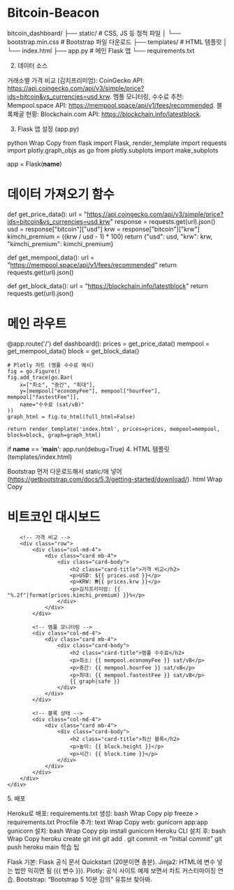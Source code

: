 # Bitcoin-Beacon

bitcoin_dashboard/
├── static/ # CSS, JS 등 정적 파일
│ └── bootstrap.min.css # Bootstrap 파일 다운로드
├── templates/ # HTML 템플릿
│ └── index.html
├── app.py # 메인 Flask 앱
└── requirements.txt

2. 데이터 소스

거래소별 가격 비교 (김치프리미엄):
CoinGecko API: https://api.coingecko.com/api/v3/simple/price?ids=bitcoin&vs_currencies=usd,krw.
멤풀 모니터링, 수수료 추천:
Mempool.space API: https://mempool.space/api/v1/fees/recommended.
블록채굴 현황:
Blockchain.com API: https://blockchain.info/latestblock.

3. Flask 앱 설정 (app.py)

python
Wrap
Copy
from flask import Flask, render_template
import requests
import plotly.graph_objs as go
from plotly.subplots import make_subplots

app = Flask(**name**)

# 데이터 가져오기 함수

def get_price_data():
url = "https://api.coingecko.com/api/v3/simple/price?ids=bitcoin&vs_currencies=usd,krw"
response = requests.get(url).json()
usd = response["bitcoin"]["usd"]
krw = response["bitcoin"]["krw"]
kimchi_premium = ((krw / usd - 1) \* 100)
return {"usd": usd, "krw": krw, "kimchi_premium": kimchi_premium}

def get_mempool_data():
url = "https://mempool.space/api/v1/fees/recommended"
return requests.get(url).json()

def get_block_data():
url = "https://blockchain.info/latestblock"
return requests.get(url).json()

# 메인 라우트

@app.route('/')
def dashboard():
prices = get_price_data()
mempool = get_mempool_data()
block = get_block_data()

    # Plotly 차트 (멤풀 수수료 예시)
    fig = go.Figure()
    fig.add_trace(go.Bar(
        x=["최소", "중간", "최대"],
        y=[mempool["economyFee"], mempool["hourFee"], mempool["fastestFee"]],
        name="수수료 (sat/vB)"
    ))
    graph_html = fig.to_html(full_html=False)

    return render_template('index.html', prices=prices, mempool=mempool, block=block, graph=graph_html)

if **name** == '**main**':
app.run(debug=True) 4. HTML 템플릿 (templates/index.html)

Bootstrap 먼저 다운로드해서 static/에 넣어 (https://getbootstrap.com/docs/5.3/getting-started/download/).
html
Wrap
Copy

<!DOCTYPE html>
<html lang="ko">
<head>
    <meta charset="UTF-8">
    <title>비트코인 대시보드</title>
    <link rel="stylesheet" href="{{ url_for('static', filename='bootstrap.min.css') }}">
</head>
<body>
    <div class="container mt-4">
        <h1 class="text-center mb-4">비트코인 대시보드</h1>
        
        <!-- 가격 비교 -->
        <div class="row">
            <div class="col-md-4">
                <div class="card mb-4">
                    <div class="card-body">
                        <h2 class="card-title">가격 비교</h2>
                        <p>USD: ${{ prices.usd }}</p>
                        <p>KRW: ₩{{ prices.krw }}</p>
                        <p>김치프리미엄: {{ "%.2f"|format(prices.kimchi_premium) }}%</p>
                    </div>
                </div>
            </div>

            <!-- 멤풀 모니터링 -->
            <div class="col-md-4">
                <div class="card mb-4">
                    <div class="card-body">
                        <h2 class="card-title">멤풀 수수료</h2>
                        <p>최소: {{ mempool.economyFee }} sat/vB</p>
                        <p>중간: {{ mempool.hourFee }} sat/vB</p>
                        <p>최대: {{ mempool.fastestFee }} sat/vB</p>
                        {{ graph|safe }}
                    </div>
                </div>
            </div>

            <!-- 블록 상태 -->
            <div class="col-md-4">
                <div class="card mb-4">
                    <div class="card-body">
                        <h2 class="card-title">최신 블록</h2>
                        <p>높이: {{ block.height }}</p>
                        <p>시간: {{ block.time }}</p>
                    </div>
                </div>
            </div>
        </div>
    </div>

</body>
</html>
5. 배포

Heroku로 배포:
requirements.txt 생성:
bash
Wrap
Copy
pip freeze > requirements.txt
Procfile 추가:
text
Wrap
Copy
web: gunicorn app:app
gunicorn 설치:
bash
Wrap
Copy
pip install gunicorn
Heroku CLI 설치 후:
bash
Wrap
Copy
heroku create
git init
git add .
git commit -m "Initial commit"
git push heroku main
학습 팁

Flask 기본: Flask 공식 문서 Quickstart (20분이면 충분).
Jinja2: HTML에 변수 넣는 법만 익히면 됨 ({{ 변수 }}).
Plotly: 공식 사이트 예제 보면서 차트 커스터마이징 연습.
Bootstrap: “Bootstrap 5 10분 강의” 유튜브 찾아봐.
